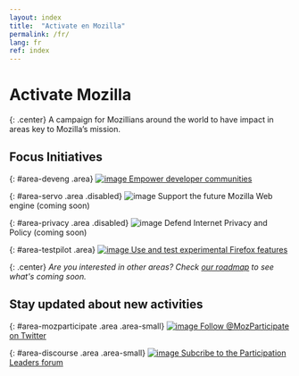 ```yaml
---
layout: index
title:  "Activate en Mozilla"
permalink: /fr/
lang: fr
ref: index
---
```


# Activate Mozilla

{: .center}
A campaign for Mozillians around the world to have impact in areas key to Mozilla’s mission.

## Focus Initiatives

{: #area-deveng .area}
[![image](/asserts/img/development.png)
Empower developer communities](/lang/developer-engagement/)

{: #area-servo .area .disabled}
![image](/asserts/img/servo.png)
Support the future Mozilla Web engine (coming soon)

{: #area-privacy .area .disabled}
![image](/asserts/img/privacy.png)
Defend Internet Privacy and Policy (coming soon)

{: #area-testpilot .area}
[![image](/asserts/img/test-pilot.png)
Use and test experimental Firefox features](/lang/experiments/)

{: .center}
_Are you interested in other areas? Check [our roadmap](/roadmap) to see what's coming soon._

## Stay updated about new activities

{: #area-mozparticipate .area .area-small}
[![image](/asserts/img/participation.png)
Follow @MozParticipate on Twitter](https://twitter.com/intent/follow/?screen_name=MozParticipate)

{: #area-discourse .area .area-small}
[![image](/asserts/img/discourse.png)
Subcribe to the Participation Leaders forum](https://discourse.mozilla-community.org/c/participation-leaders)
